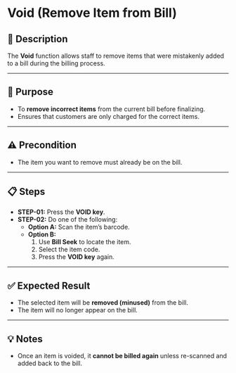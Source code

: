 # Void (Remove Item from Bill)

## 📝 Description
The **Void** function allows staff to remove items that were mistakenly added to a bill during the billing process.

---

## 🎯 Purpose
- To **remove incorrect items** from the current bill before finalizing.  
- Ensures that customers are only charged for the correct items.  

---

## ⚠️ Precondition
- The item you want to remove must already be on the bill.  

---

## 📋 Steps
- **STEP-01:** Press the **VOID key**.  
- **STEP-02:** Do one of the following:  
  - **Option A:** Scan the item’s barcode.  
  - **Option B:**  
    1. Use **Bill Seek** to locate the item.  
    2. Select the item code.  
    3. Press the **VOID key** again.  

---

## ✅ Expected Result
- The selected item will be **removed (minused)** from the bill.  
- The item will no longer appear on the bill.  

---

## 💡 Notes
- Once an item is voided, it **cannot be billed again** unless re-scanned and added back to the bill.  
